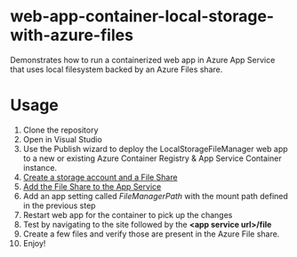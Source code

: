 # web-app-container-local-storage-with-azure-files
Demonstrates how to run a containerized web app in Azure App Service that uses local filesystem backed by an Azure Files share.

# Usage
1. Clone the repository 
2. Open in Visual Studio
3. Use the Publish wizard to deploy the LocalStorageFileManager web app to a new or existing Azure Container Registry & App Service Container instance.
4. [Create a storage account and a File Share](https://docs.microsoft.com/en-us/azure/storage/files/storage-how-to-use-files-portal)
5. [Add the File Share to the App Service](https://docs.microsoft.com/en-us/azure/app-service/configure-connect-to-azure-storage?pivots=container-linux)
6. Add an app setting called *FileManagerPath* with the mount path defined in the previous step
7. Restart web app for the container to pick up the changes
8. Test by navigating to the site followed by the **\<app service url\>/file**
9. Create a few files and verify those are present in the Azure File share.
10. Enjoy!